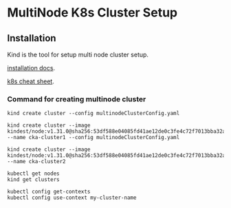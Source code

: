 # MultiNode K8s Cluster Setup

## Installation

Kind is the tool for setup multi node cluster setup.

[installation docs](https://kind.sigs.k8s.io/docs/user/quick-start/#installation).

[k8s cheat sheet](https://kubernetes.io/docs/reference/kubectl/quick-reference/).

### Command for creating multinode cluster

    kind create cluster --config multinodeClusterConfig.yaml

    kind create cluster --image kindest/node:v1.31.0@sha256:53df588e04085fd41ae12de0c3fe4c72f7013bba32a20e7325357a1ac94ba865 --name cka-cluster1 --config multinodeClusterConfig.yaml

    kind create cluster --image kindest/node:v1.31.0@sha256:53df588e04085fd41ae12de0c3fe4c72f7013bba32a20e7325357a1ac94ba865 --name cka-cluster2
    
    kubectl get nodes
    kind get clusters

    kubectl config get-contexts
    kubectl config use-context my-cluster-name 


    
    

